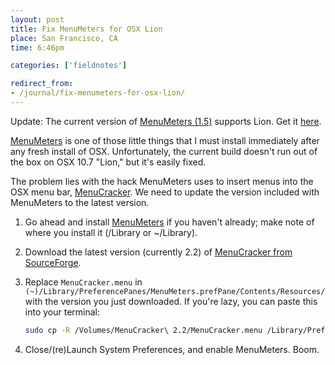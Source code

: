 ```yaml
---
layout: post
title: Fix MenuMeters for OSX Lion
place: San Francisco, CA
time: 6:46pm

categories: ['fieldnotes']

redirect_from:
- /journal/fix-menumeters-for-osx-lion/
---
```


Update: The current version of [MenuMeters (1.5)](http://www.ragingmenace.com/software/menumeters/) supports Lion. Get it [here](http://www.ragingmenace.com/software/menumeters/).

[MenuMeters](http://www.ragingmenace.com/software/menumeters/) is one of those little things that I must install immediately after any fresh install of OSX. Unfortunately, the current build doesn't run out of the box on OSX 10.7 "Lion," but it's easily fixed.

The problem lies with the hack MenuMeters uses to insert menus into the OSX menu bar, [MenuCracker](http://sourceforge.net/projects/menucracker/). We need to update the version included with MenuMeters to the latest version.

1. Go ahead and install [MenuMeters](http://www.ragingmenace.com/software/menumeters/) if you haven't already; make note of where you install it (/Library or ~/Library).
2. Download the latest version (currently 2.2) of [MenuCracker from SourceForge](http://sourceforge.net/projects/menucracker/).
3. Replace `MenuCracker.menu` in `(~)/Library/PreferencePanes/MenuMeters.prefPane/Contents/Resources/` with the version you just downloaded. If you're lazy, you can paste this into your terminal:

    ```sh
    sudo cp -R /Volumes/MenuCracker\ 2.2/MenuCracker.menu /Library/PreferencePanes/MenuMeters.prefPane/Contents/Resources/
    ```
4. Close/(re)Launch System Preferences, and enable MenuMeters. Boom.